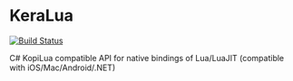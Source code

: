 KeraLua
=======

[![Build Status](https://travis-ci.org/codefoco/KeraLua.png?branch=master)](undefined)

C# KopiLua compatible API for native bindings of Lua/LuaJIT (compatible with iOS/Mac/Android/.NET)